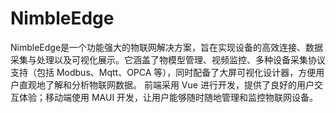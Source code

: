 # NimbleEdge
NimbleEdge是一个功能强大的物联网解决方案，旨在实现设备的高效连接、数据采集与处理以及可视化展示。它涵盖了物模型管理、视频监控、多种设备采集协议支持（包括 Modbus、Mqtt、OPCA 等），同时配备了大屏可视化设计器，方便用户直观地了解和分析物联网数据。
前端采用 Vue 进行开发，提供了良好的用户交互体验；移动端使用 MAUI 开发，让用户能够随时随地管理和监控物联网设备。
